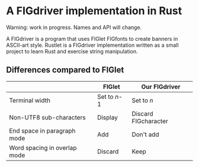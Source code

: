 # A FIGdriver implementation in Rust

Warning: work in progress. Names and API will change. 

A FIGdriver is a program that uses FIGlet FIGfonts to create banners in
ASCII-art style. Rustlet is a FIGdriver implementation written as a small
project to learn Rust and exercise string manipulation.

## Differences compared to FIGlet

|                               | FIGlet       | Our FIGdriver        |
| ---                           | ---          | ---                  |
| Terminal width                | Set to _n_-1 | Set to _n_           |
| Non-UTF8 sub-characters       | Display      | Discard FIGcharacter |
| End space in paragraph mode   | Add          | Don't add            |
| Word spacing in overlap mode  | Discard      | Keep                 |
